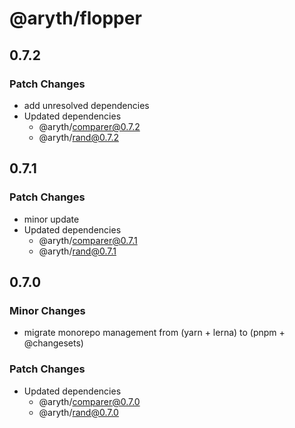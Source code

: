 # @aryth/flopper

## 0.7.2

### Patch Changes

- add unresolved dependencies
- Updated dependencies
  - @aryth/comparer@0.7.2
  - @aryth/rand@0.7.2

## 0.7.1

### Patch Changes

- minor update
- Updated dependencies
  - @aryth/comparer@0.7.1
  - @aryth/rand@0.7.1

## 0.7.0

### Minor Changes

- migrate monorepo management from (yarn + lerna) to (pnpm + @changesets)

### Patch Changes

- Updated dependencies
  - @aryth/comparer@0.7.0
  - @aryth/rand@0.7.0
